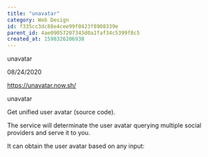 ```yaml
---
title: "unavatar"
category: Web Design
id: f335cc3dc88e4cee99f0423f8908339e
parent_id: 4ae09057207343d0a1faf34c5399f8c5
created_at: 1598326206938
---
```


unavatar

08/24/2020

https://unavatar.now.sh/

unavatar

Get unified user avatar (source code).

The service will determinate the user avatar querying multiple social providers and serve it to you.

It can obtain the user avatar based on any input:
    